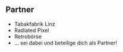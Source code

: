 ## Partner

* Tabakfabrik Linz
* Radiated Pixel
* Retrobörse
* ... sei dabei und beteilige dich als Partner!

